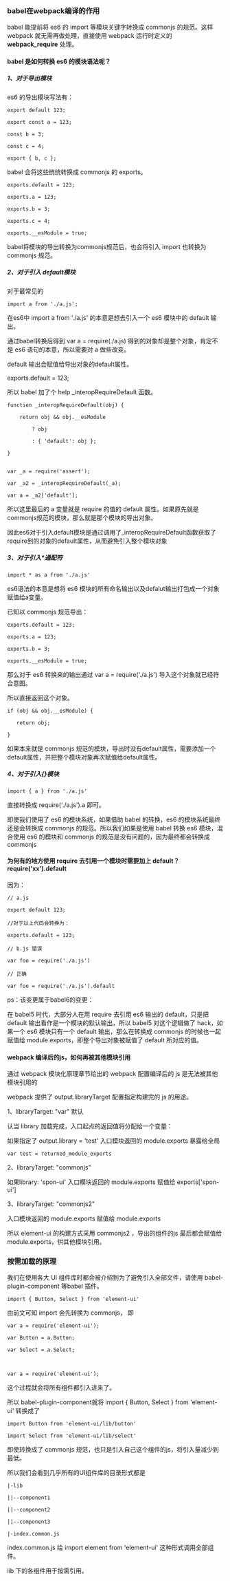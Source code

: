 ### babel在webpack编译的作用

babel 能提前将 es6 的 import 等模块关键字转换成 commonjs 的规范。这样 webpack 就无需再做处理，直接使用 webpack 运行时定义的 __webpack_require__ 处理。



#### babel 是如何转换 es6 的模块语法呢？

##### 1、对于导出模块

es6 的导出模块写法有：


```
export default 123;

export const a = 123;

const b = 3;

const c = 4;

export { b, c };
```


babel 会将这些统统转换成 commonjs 的 exports。


```
exports.default = 123;

exports.a = 123;

exports.b = 3;

exports.c = 4;

exports.__esModule = true;
```


babel将模块的导出转换为commonjs规范后，也会将引入 import 也转换为 commonjs 规范。



##### 2、对于引入 default模块

对于最常见的


```
import a from './a.js';
```


在es6中 import a from './a.js' 的本意是想去引入一个 es6 模块中的 default 输出。

通过babel转换后得到 var a = require(./a.js) 得到的对象却是整个对象，肯定不是 es6 语句的本意，所以需要对 a 做些改变。

default 输出会赋值给导出对象的default属性。

exports.default = 123;

所以 babel 加了个 help _interopRequireDefault 函数。


```
function _interopRequireDefault(obj) {

    return obj && obj.__esModule

        ? obj

        : { 'default': obj };

}


var _a = require('assert');

var _a2 = _interopRequireDefault(_a);

var a = _a2['default'];
```

所以这里最后的 a 变量就是 require 的值的 default 属性。如果原先就是commonjs规范的模块，那么就是那个模块的导出对象。

因此es6对于引入default模块是通过调用了_interopRequireDefault函数获取了require到的对象的default属性，从而避免引入整个模块对象



##### 3、对于引入*通配符


```
import * as a from './a.js'
```


es6语法的本意是想将 es6 模块的所有命名输出以及defalut输出打包成一个对象赋值给a变量。

已知以 commonjs 规范导出：


```
exports.default = 123;

exports.a = 123;

exports.b = 3;

exports.__esModule = true;
```


那么对于 es6 转换来的输出通过 var a = require('./a.js') 导入这个对象就已经符合意图。

所以直接返回这个对象。


```
if (obj && obj.__esModule) {

   return obj;

}
```

如果本来就是 commonjs 规范的模块，导出时没有default属性，需要添加一个default属性，并把整个模块对象再次赋值给default属性。



##### 4、对于引入{}模块


```
import { a } from './a.js'
```


直接转换成 require('./a.js').a 即可。

即使我们使用了 es6 的模块系统，如果借助 babel 的转换，es6 的模块系统最终还是会转换成 commonjs 的规范。所以我们如果是使用 babel 转换 es6 模块，混合使用 es6 的模块和 commonjs 的规范是没有问题的，因为最终都会转换成 commonjs



#### 为何有的地方使用 require 去引用一个模块时需要加上 default？ require('xx').default

因为：


```
// a.js

export default 123;

//对于以上代码会转换为：

exports.default = 123;

// b.js 错误

var foo = require('./a.js')

// 正确

var foo = require('./a.js').default
```


ps：该变更属于babel6的变更：

在 babel5 时代，大部分人在用 require 去引用 es6 输出的 default，只是把 default 输出看作是一个模块的默认输出，所以 babel5 对这个逻辑做了 hack，如果一个 es6 模块只有一个 default 输出，那么在转换成 commonjs 的时候也一起赋值给 module.exports，即整个导出对象被赋值了 default 所对应的值。





#### webpack 编译后的js，如何再被其他模块引用

通过 webpack 模块化原理章节给出的 webpack 配置编译后的 js 是无法被其他模块引用的

webpack 提供了 output.libraryTarget 配置指定构建完的 js 的用途。

1、libraryTarget: "var" 默认

认当 library 加载完成，入口起点的返回值将分配给一个变量：

如果指定了 output.library = 'test' 入口模块返回的 module.exports 暴露给全局


```
var test = returned_module_exports
```


2、libraryTarget: "commonjs"

如果library: 'spon-ui' 入口模块返回的 module.exports 赋值给 exports['spon-ui']

3、libraryTarget: "commonjs2"

入口模块返回的 module.exports 赋值给 module.exports

所以 element-ui 的构建方式采用 commonjs2 ，导出的组件的js 最后都会赋值给 module.exports，供其他模块引用。



### 按需加载的原理

我们在使用各大 UI 组件库时都会被介绍到为了避免引入全部文件，请使用 babel-plugin-component 等babel 插件。


```
import { Button, Select } from 'element-ui'
```



由前文可知 import 会先转换为 commonjs， 即


```
var a = require('element-ui');

var Button = a.Button;

var Select = a.Select;



var a = require('element-ui');
```
 这个过程就会将所有组件都引入进来了。

所以 babel-plugin-component就将 import { Button, Select } from 'element-ui' 转换成了


```
import Button from 'element-ui/lib/button'

import Select from 'element-ui/lib/select'
```


即使转换成了 commonjs 规范，也只是引入自己这个组件的js，将引入量减少到最低。

所以我们会看到几乎所有的UI组件库的目录形式都是

```
|-lib

||--component1

||--component2

||--component3

|-index.common.js
```



index.common.js 给 import element from 'element-ui' 这种形式调用全部组件。

lib 下的各组件用于按需引用。


